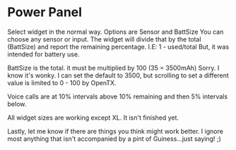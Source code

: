 # Power Panel
Select widget in the normal way.
Options are Sensor and BattSize
  You can choose any sensor or input.
  The widget will divide that by the total (BattSize) and report the remaining percentage.
  I.E: 1 - used/total
  But, it was intended for battery use.
  
  BattSize is the total.
  it must be multiplied by 100 (35 = 3500mAh)
  Sorry. I know it's wonky. I can set the default to 3500, but scrolling to set a different value is limited to 0 - 100 by OpenTX.
  
Voice calls are at 10% intervals above 10% remaining and then 5% intervals below.

All widget sizes are working except XL. It isn't finished yet.

Lastly, let me know if there are things you think might work better.
  I ignore most anything that isn't accompanied by a pint of Guiness...just saying! ;)
